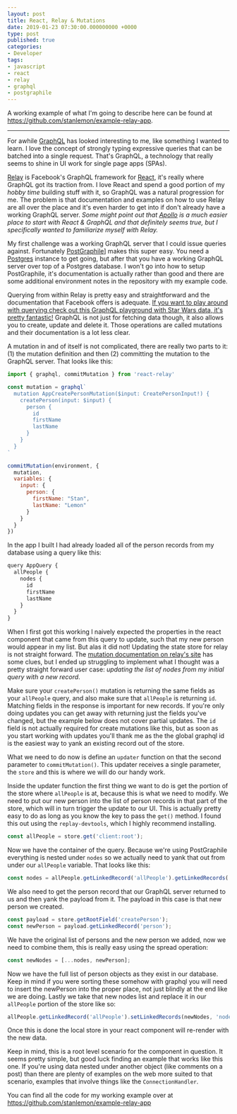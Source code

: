 ```yaml
---
layout: post
title: React, Relay & Mutations
date: 2019-01-23 07:30:00.000000000 +0000
type: post
published: true
categories:
- Developer
tags:
- javascript
- react
- relay
- graphql
- postgraphile
---
```


A working example of what I'm going to describe here can be found at https://github.com/stanlemon/example-relay-app.

--------

For awhile [GraphQL](https://graphql.org) has looked interesting to me, like something I wanted to learn. I love the concept of strongly typing expressive queries that can be batched into a single request. That's GraphQL, a technology that really seems to shine in UI work for single page apps (SPAs).

[Relay](https://facebook.github.io/relay/) is Facebook's GraphQL framework for [React](https://reactjs.org), it's really where GraphQL got its traction from. I love React and spend a good portion of my _hobby time_ building stuff with it, so GraphQL was a natural progression for me.  The problem is that documentation and examples on how to use Relay are all over the place and it's even harder to get into if don't already have a working GraphQL server. _Some might point out that [Apollo](https://www.apollographql.com/) is a much easier place to start with React & GraphQL and that definitely seems true, but I specifically wanted to familiarize myself with Relay._

My first challenge was a working GraphQL server that I could issue queries against. Fortunately [PostGraphile](https://www.graphile.org/postgraphile/)] makes this super easy. You need a [Postgres](http://postgresql.org) instance to get going, but after that you have a working GraphQL server over top of a Postgres database. I won't go into how to setup PostGraphile, it's documentation is actually rather than good and there are some additional environment notes in the repository with my example code.

Querying from within Relay is pretty easy and straightforward and the documentation that Facebook offers is adequate. [If you want to play around with querying check out this GraphQL playground with Star Wars data, it's pretty fantastic!](https://www.graphqlbin.com/v2/KZ4Efq) GraphQL is not just for fetching data though, it also allows you to create, update and delete it. Those operations are called mutations and their documentation is a lot less clear.

A mutation in and of itself is not complicated, there are really two parts to it: (1) the mutation definition and then (2) committing the mutation to the GraphQL server.  That looks like this:

```javascript
import { graphql, commitMutation } from 'react-relay'

const mutation = graphql`
  mutation AppCreatePersonMutation($input: CreatePersonInput!) {
    createPerson(input: $input) {
      person {
        id
        firstName
        lastName
      }
    }
  }
`

commitMutation(environment, {
  mutation,
  variables: {
    input: {
      person: {
        firstName: "Stan",
        lastName: "Lemon"
      }
    }
  }
})
```

In the app I built I had already loaded all of the person records from my database using a query like this:

```javascript
query AppQuery {
  allPeople {
    nodes {
      id
      firstName
      lastName
    }
  }
}
```

When I first got this working I naively expected the properties in the react component that came from this query to update, such that my new person would appear in my list.  But alas it did not! Updating the state store for relay is not straight forward. The [mutation documentation on relay's site](https://facebook.github.io/relay/docs/en/mutations.html) has some clues, but I ended up struggling to implement what I thought was a pretty straight forward user case: _updating the list of nodes from my initial query with a new record_.

Make sure your `createPerson()` mutation is returning the same fields as your `allPeople` query, and also make sure that `allPeople` is returning `id`. Matching fields in the response is important for new records. If you're only doing updates you can get away with returning just the fields you've changed, but the example below does not cover partial updates.  The `id` field is not actually required for create mutations like this, but as soon as you start working with updates you'll thank me as the the global graphql id is the easiest way to yank an existing record out of the store.

What we need to do now is define an `updater` function on that the second parameter to `commitMutation()`.  This updater receives a single parameter, the `store` and this is where we will do our handy work.

Inside the updater function the first thing we want to do is get the portion of the store where `allPeople` is at, because this is what we need to modify.  We need to put our new person into the list of person records in that part of the store, which will in turn trigger the update to our UI. This is actually pretty easy to do as long as you know the key to pass the `get()` method. I found this out using the `replay-devtools`, which I highly recommend installing.

```javascript
const allPeople = store.get('client:root');
```

Now we have the container of the query. Because we're using PostGraphile everything is nested under `nodes` so we actually need to yank that out from under our `allPeople` variable. That looks like this:

```javascript
const nodes = allPeople.getLinkedRecord('allPeople').getLinkedRecords('nodes');
```

We also need to get the person record that our GraphQL server returned to us and then yank the payload from it.  The payload in this case is that new person we created.

```javascript
const payload = store.getRootField('createPerson');
const newPerson = payload.getLinkedRecord('person');
```

We have the original list of persons and the new person we added, now we need to combine them, this is really easy using the spread operation:

```javascript
const newNodes = [...nodes, newPerson];
```

Now we have the full list of person objects as they exist in our database. Keep in mind if you were sorting these somehow with graphql you will need to insert the newPerson into the proper place, not just blindly at the end like we are doing.   Lastly we take that new nodes list and replace it in our `allPeople` portion of the store like so:

```javascript
allPeople.getLinkedRecord('allPeople').setLinkedRecords(newNodes, 'nodes');
```

Once this is done the local store in your react component will re-render with the new data.

Keep in mind, this is a root level scenario for the component in question.  It seems pretty simple, but good luck finding an example that works like this one. If you're using data nested under another object (like comments on a post) than there are plenty of examples on the web more suited to that scenario, examples that involve things like the `ConnectionHandler`.

You can find all the code for my working example over at https://github.com/stanlemon/example-relay-app

